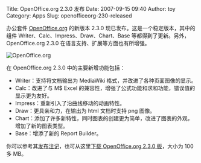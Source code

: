 Title: OpenOffice.org 2.3.0 发布
Date: 2007-09-15 09:40
Author: toy
Category: Apps
Slug: openofficeorg-230-released

办公套件 [OpenOffice.org](http://www.openoffice.org/) 的新版本 2.3.0
现已发布。这是一个稳定版本，其中的组件
Writer、Calc、Impress、Draw、Chart、Base
等都得到了更新。另外，OpenOffice.org 2.3.0
在语言支持、扩展等方面也有所增强。

![OpenOffice.org](http://i.linuxtoy.org/i/ooo.gif)

在 OpenOffice.org 2.3.0 中的主要新增功能包括：

-   Writer：支持将文档输出为 MediaWiki
    格式，并改进了各种页面图像的显示。
-   Calc：改进了与 M$ Excel
    的兼容性，增强了公式功能和求和功能，错误值的显示更为友好。
-   Impress：重新引入了沿曲线移动的动画特性。
-   Draw：更具亲和力，在输出为 html 文档时支持 png 图像。
-   Chart：添加了许多新特性，同时图表的创建更为简单，改进了图表的外观，增加了新的图表类型。
-   Base：增添了新的 Report Builder。

你可以参考其[发布注记](http://development.openoffice.org/releases/2.3.0.html)，也可从这里[下载
OpenOffice.org 2.3.0
版](http://ftp-atl.osuosl.org/pub/openoffice/stable/2.3.0/)，大小为 100
多 MB。

